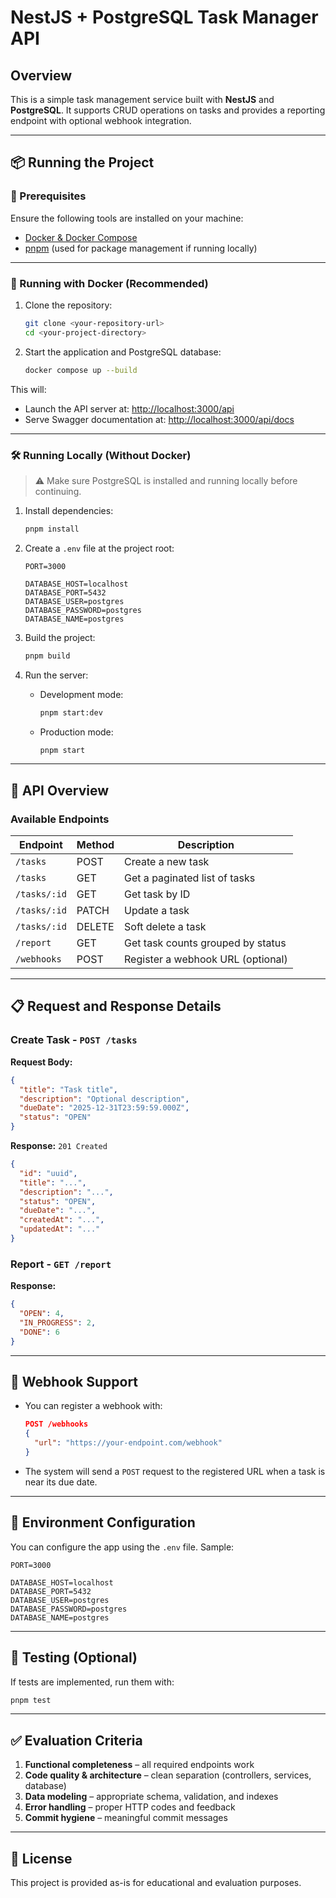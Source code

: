 # NestJS + PostgreSQL Task Manager API

## Overview

This is a simple task management service built with **NestJS** and **PostgreSQL**. It supports CRUD operations on tasks and provides a reporting endpoint with optional webhook integration.

---

## 📦 Running the Project

### 🔧 Prerequisites

Ensure the following tools are installed on your machine:

- [Docker & Docker Compose](https://docs.docker.com/get-docker/)
- [pnpm](https://pnpm.io/installation) (used for package management if running locally)

---

### 🚀 Running with Docker (Recommended)

1. Clone the repository:

   ```bash
   git clone <your-repository-url>
   cd <your-project-directory>
   ```

2. Start the application and PostgreSQL database:

   ```bash
   docker compose up --build
   ```

This will:

- Launch the API server at: [http://localhost:3000/api](http://localhost:3000/api)
- Serve Swagger documentation at: [http://localhost:3000/api/docs](http://localhost:3000/api/docs)

---

### 🛠 Running Locally (Without Docker)

> ⚠️ Make sure PostgreSQL is installed and running locally before continuing.

1. Install dependencies:

   ```bash
   pnpm install
   ```

2. Create a `.env` file at the project root:

   ```env
   PORT=3000

   DATABASE_HOST=localhost
   DATABASE_PORT=5432
   DATABASE_USER=postgres
   DATABASE_PASSWORD=postgres
   DATABASE_NAME=postgres
   ```

3. Build the project:

   ```bash
   pnpm build
   ```

4. Run the server:
   - Development mode:

     ```bash
     pnpm start:dev
     ```

   - Production mode:
     ```bash
     pnpm start
     ```

---

## 📘 API Overview

### Available Endpoints

| Endpoint     | Method | Description                       |
| ------------ | ------ | --------------------------------- |
| `/tasks`     | POST   | Create a new task                 |
| `/tasks`     | GET    | Get a paginated list of tasks     |
| `/tasks/:id` | GET    | Get task by ID                    |
| `/tasks/:id` | PATCH  | Update a task                     |
| `/tasks/:id` | DELETE | Soft delete a task                |
| `/report`    | GET    | Get task counts grouped by status |
| `/webhooks`  | POST   | Register a webhook URL (optional) |

---

## 📋 Request and Response Details

### Create Task - `POST /tasks`

**Request Body:**

```json
{
  "title": "Task title",
  "description": "Optional description",
  "dueDate": "2025-12-31T23:59:59.000Z",
  "status": "OPEN"
}
```

**Response:** `201 Created`

```json
{
  "id": "uuid",
  "title": "...",
  "description": "...",
  "status": "OPEN",
  "dueDate": "...",
  "createdAt": "...",
  "updatedAt": "..."
}
```

### Report - `GET /report`

**Response:**

```json
{
  "OPEN": 4,
  "IN_PROGRESS": 2,
  "DONE": 6
}
```

---

## 🔔 Webhook Support

- You can register a webhook with:

  ```json
  POST /webhooks
  {
    "url": "https://your-endpoint.com/webhook"
  }
  ```

- The system will send a `POST` request to the registered URL when a task is near its due date.

---

## 🔐 Environment Configuration

You can configure the app using the `.env` file. Sample:

```env
PORT=3000

DATABASE_HOST=localhost
DATABASE_PORT=5432
DATABASE_USER=postgres
DATABASE_PASSWORD=postgres
DATABASE_NAME=postgres
```

---

## 🧪 Testing (Optional)

If tests are implemented, run them with:

```bash
pnpm test
```

---

## ✅ Evaluation Criteria

1. **Functional completeness** – all required endpoints work
2. **Code quality & architecture** – clean separation (controllers, services, database)
3. **Data modeling** – appropriate schema, validation, and indexes
4. **Error handling** – proper HTTP codes and feedback
5. **Commit hygiene** – meaningful commit messages

---

## 📄 License

This project is provided as-is for educational and evaluation purposes.
